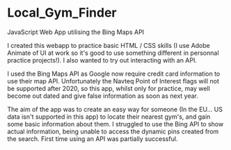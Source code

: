 # Local_Gym_Finder

JavaScript Web App utilising the Bing Maps API

I created this webapp to practice basic HTML / CSS skills (I use Adobe Animate of UI at work so it's good to use something different in personnal practice projects!). I also wanted to try out interacting with an API.

I used the Bing Maps API as Google now require credit card information to use their map API. Unfortunately the Navteq Point of Interest flags will not be supported after 2020, so this app, whilst only for practice, may well become out dated and give false information as soon as next year.

The aim of the app was to create an easy way for someone (In the EU... US data isn't supported in this app) to locate their nearest gym's, and gain some basic information about them. I struggled to use the Bing API to show actual information, being unable to access the dynamic pins created from the search. First time using an API was partially successful.
